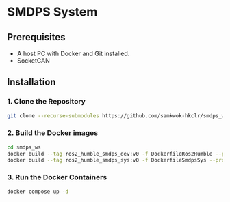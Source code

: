 # SMDPS System

## Prerequisites

* A host PC with Docker and Git installed.
* SocketCAN

## Installation

### 1. Clone the Repository

```bash
git clone --recurse-submodules https://github.com/samkwok-hkclr/smdps_ws
```

### 2. Build the Docker images

```bash
cd smdps_ws
docker build --tag ros2_humble_smdps_dev:v0 -f DockerfileRos2Humble --progress=plain --no-cache .
docker build --tag ros2_humble_smdps_sys:v0 -f DockerfileSmdpsSys --progress=plain --no-cache .
```

### 3. Run the Docker Containers

```bash
docker compose up -d
```